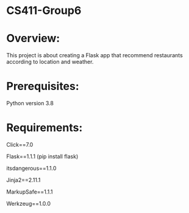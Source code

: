 # CS411-Group6

# Overview:

This project is about creating a Flask app that recommend restaurants according to location and weather.

# Prerequisites:

Python version 3.8

# Requirements:

Click==7.0

Flask==1.1.1 (pip install flask)

itsdangerous==1.1.0

Jinja2==2.11.1

MarkupSafe==1.1.1

Werkzeug==1.0.0


